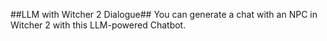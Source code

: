 ##LLM with Witcher 2 Dialogue##
You can generate a chat with an NPC in Witcher 2 with this LLM-powered Chatbot. 
